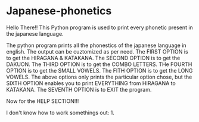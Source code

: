 # Japanese-phonetics
Hello There!! This Python program is used to print every phonetic present in the japanese language.

The python program prints all the phonestics of the japanese language in english. 
The output can be cuztomized as per need.
The FIRST OPTION is to get the HIRAGANA & KATAKANA.
The SECOND OPTION is to get the DAKUON.
The THIRD OPTION is to get the COMBO LETTERS.
THe FOURTH OPTION is to get the SMALL VOWELS.
The FITH OPTION is to get the LONG VOWELS.
The above options only prints the particular option chose, but the SIXTH OPTION enables you to print EVERYTHING from HIRAGANA to KATAKANA.
The SEVENTH OPTION is to EXIT the program.  



Now for the HELP SECTION!!!

I don't know how to work somethings out:
1. 
